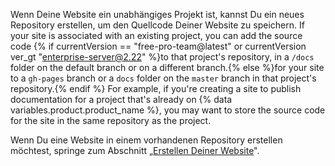 Wenn Deine Website ein unabhängiges Projekt ist, kannst Du ein neues Repository erstellen, um den Quellcode Deiner Website zu speichern. If your site is associated with an existing project, you can add the source code {% if currentVersion == "free-pro-team@latest" or currentVersion ver_gt "enterprise-server@2.22" %}to that project's repository, in a `/docs` folder on the default branch or on a different branch.{% else %}for your site to a `gh-pages` branch or a `docs` folder on the `master` branch in that project's repository.{% endif %} For example, if you're creating a site to publish documentation for a project that's already on {% data variables.product.product_name %}, you may want to store the source code for the site in the same repository as the project.

Wenn Du eine Website in einem vorhandenen Repository erstellen möchtest, springe zum Abschnitt „[Erstellen Deiner Website](#creating-your-site)".
